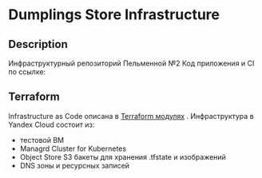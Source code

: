 # Dumplings Store Infrastructure

## Description
Инфраструктурный репозиторий Пельменной №2
Код приложения и CI по ссылке: 

## Terraform

Infrastructure as Code описана в [Terraform модулях](./terraform/modules/) . Инфраструктура в Yandex Cloud состоит из:
- тестовой ВМ
- Managrd Cluster for Kubernetes
- Object Store S3 бакеты для хранения .tfstate и изображений
- DNS зоны и ресурсных записей

## 
 